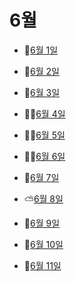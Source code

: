 # 6월

- 🤹[6월 1일](6.1.md)

- 🐳[6월 2일](6.2.md)

- 🌳[6월 3일](6.3.md)

- 🙇‍♀️[6월 4일](6.4.md)

- 🧙‍♂️[6월 5일](6.5.md)

- 🧙‍♀️[6월 6일](6.6.md)

- 👕[6월 7일](6.7.md)

- ⛅[6월 8일](6.8.md)

- 🥦[6월 9일](6.9.md)

- 🐻[6월 10일](6.10.md)

- 🌴[6월 11일](6.11.md)

  
